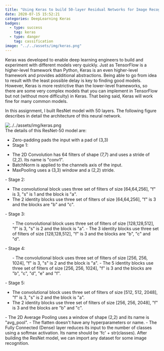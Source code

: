 ```yaml
---
title: "Using Keras to build 50-layer Residual Networks for Image Recognition"
date: 2020-07-15 15:52:21
categories: DeepLearning Keras
badges:
  - type: success
    tag: keras
  - type: danger
    tag: cassification
image: "../../assets/img/keras.png"
---
```


Keras was developed to enable deep learning engineers to build and experiment with different models very quickly. Just as TensorFlow is a higher-level framework than Python, Keras is an even higher-level framework and provides additional abstractions. Being able to go from idea to result with the least possible delay is key to finding good models. However, Keras is more restrictive than the lower-level frameworks, so there are some very complex models that you can implement in TensorFlow but not (without more difficulty) in Keras. That being said, Keras will work fine for many common models.

<!--more-->

In this assignment, I built ResNet model with 50 layers. The following figure describes in detail the architecture of this neural network.

![../../assets/img/keras.png](../../assets/img/keras.png)
<br>
The details of this ResNet-50 model are:

- Zero-padding pads the input with a pad of (3,3)
- Stage 1:
<ul>
<li>The 2D Convolution has 64 filters of shape (7,7) and uses a stride of (2,2). Its name is "conv1".</li>
<li>BatchNorm is applied to the channels axis of the input.</li>
<li>MaxPooling uses a (3,3) window and a (2,2) stride.</li>
</ul>
- Stage 2:
<ul>
<li>The convolutional block uses three set of filters of size [64,64,256], "f" is 3, "s" is 1 and the block is "a".</li>
<li>The 2 identity blocks use three set of filters of size [64,64,256], "f" is 3 and the blocks are "b" and "c".</li>
</ul>
- Stage 3:
<ul>
- The convolutional block uses three set of filters of size [128,128,512], "f" is 3, "s" is 2 and the block is "a".
- The 3 identity blocks use three set of filters of size [128,128,512], "f" is 3 and the blocks are "b", "c" and "d".
</ul>
- Stage 4:
<ul>
- The convolutional block uses three set of filters of size [256, 256, 1024], "f" is 3, "s" is 2 and the block is "a".
- The 5 identity blocks use three set of filters of size [256, 256, 1024], "f" is 3 and the blocks are "b", "c", "d", "e" and "f".
</ul>
- Stage 5:
<ul>
<li>The convolutional block uses three set of filters of size [512, 512, 2048], "f" is 3, "s" is 2 and the block is "a".</li>
<li>The 2 identity blocks use three set of filters of size [256, 256, 2048], "f" is 3 and the blocks are "b" and "c".</li>
</ul>
- The 2D Average Pooling uses a window of shape (2,2) and its name is "avg_pool".
- The flatten doesn't have any hyperparameters or name.
- The Fully Connected (Dense) layer reduces its input to the number of classes using a softmax activation. Its name should be 'fc' + str(classes).
  After building the ResNet model, we can import any dataset for some image recognition.
